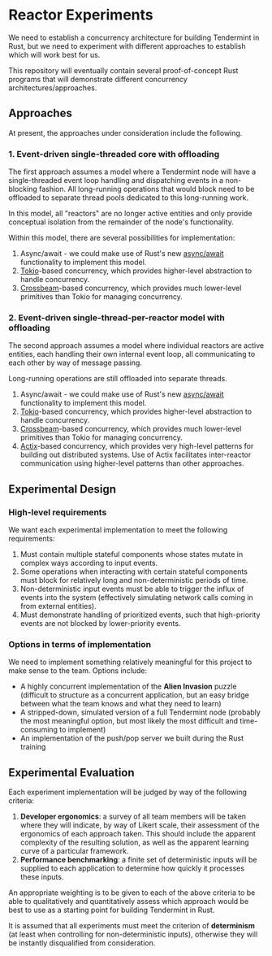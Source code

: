 # Reactor Experiments

We need to establish a concurrency architecture for building Tendermint in Rust,
but we need to experiment with different approaches to establish which will work
best for us.

This repository will eventually contain several proof-of-concept Rust programs
that will demonstrate different concurrency architectures/approaches.

## Approaches
At present, the approaches under consideration include the following.

### 1. Event-driven single-threaded core with offloading

The first approach assumes a model where a Tendermint node will have a
single-threaded event loop handling and dispatching events in a non-blocking
fashion. All long-running operations that would block need to be offloaded to
separate thread pools dedicated to this long-running work.

In this model, all "reactors" are no longer active entities and only provide
conceptual isolation from the remainder of the node's functionality.

Within this model, there are several possibilities for implementation:

1. Async/await - we could make use of Rust's new
   [async/await](https://rust-lang.github.io/async-book/) functionality to
   implement this model.
2. [Tokio](https://tokio.rs/)-based concurrency, which provides higher-level
   abstraction to handle concurrency.
3. [Crossbeam](https://github.com/crossbeam-rs/crossbeam)-based concurrency,
   which provides much lower-level primitives than Tokio for managing
   concurrency.

### 2. Event-driven single-thread-per-reactor model with offloading

The second approach assumes a model where individual reactors are active
entities, each handling their own internal event loop, all communicating to each
other by way of message passing.

Long-running operations are still offloaded into separate threads.

1. Async/await - we could make use of Rust's new
   [async/await](https://rust-lang.github.io/async-book/) functionality to
   implement this model.
2. [Tokio](https://tokio.rs/)-based concurrency, which provides higher-level
   abstraction to handle concurrency.
3. [Crossbeam](https://github.com/crossbeam-rs/crossbeam)-based concurrency,
   which provides much lower-level primitives than Tokio for managing
   concurrency.
4. [Actix](https://actix.rs/)-based concurrency, which provides very high-level
   patterns for building out distributed systems. Use of Actix facilitates
   inter-reactor communication using higher-level patterns than other
   approaches.

## Experimental Design

### High-level requirements

We want each experimental implementation to meet the following requirements:

1. Must contain multiple stateful components whose states mutate in complex ways
   according to input events.
2. Some operations when interacting with certain stateful components must block
   for relatively long and non-deterministic periods of time.
3. Non-deterministic input events must be able to trigger the influx of events
   into the system (effectively simulating network calls coming in from external
   entities).
4. Must demonstrate handling of prioritized events, such that high-priority
   events are not blocked by lower-priority events.

### Options in terms of implementation
We need to implement something relatively meaningful for this project to make
sense to the team. Options include:

* A highly concurrent implementation of the **Alien Invasion** puzzle (difficult
  to structure as a concurrent application, but an easy bridge between what the
  team knows and what they need to learn)
* A stripped-down, simulated version of a full Tendermint node (probably the
  most meaningful option, but most likely the most difficult and time-consuming
  to implement)
* An implementation of the push/pop server we built during the Rust training

## Experimental Evaluation

Each experiment implementation will be judged by way of the following criteria:

1. **Developer ergonomics**: a survey of all team members will be taken where
   they will indicate, by way of Likert scale, their assessment of the
   ergonomics of each approach taken. This should include the apparent
   complexity of the resulting solution, as well as the apparent learning curve
   of a particular framework.
2. **Performance benchmarking**: a finite set of deterministic inputs will be
   supplied to each application to determine how quickly it processes these
   inputs.

An appropriate weighting is to be given to each of the above criteria to be able
to qualitatively and quantitatively assess which approach would be best to use
as a starting point for building Tendermint in Rust.

It is assumed that all experiments must meet the criterion of **determinism**
(at least when controlling for non-deterministic inputs), otherwise they will be
instantly disqualified from consideration.

